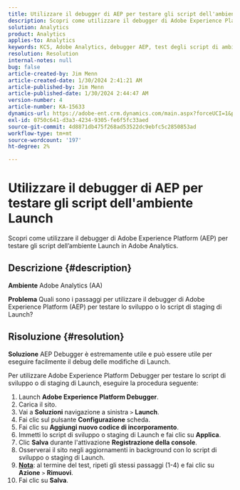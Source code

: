 ```yaml
---
title: Utilizzare il debugger di AEP per testare gli script dell'ambiente Launch
description: Scopri come utilizzare il debugger di Adobe Experience Platform (AEP) per testare gli script dell’ambiente Launch in Adobe Analytics.
solution: Analytics
product: Analytics
applies-to: Analytics
keywords: KCS, Adobe Analytics, debugger AEP, test degli script di ambiente Launch, Adobe Experience Platform, Procedura
resolution: Resolution
internal-notes: null
bug: false
article-created-by: Jim Menn
article-created-date: 1/30/2024 2:41:21 AM
article-published-by: Jim Menn
article-published-date: 1/30/2024 2:44:47 AM
version-number: 4
article-number: KA-15633
dynamics-url: https://adobe-ent.crm.dynamics.com/main.aspx?forceUCI=1&pagetype=entityrecord&etn=knowledgearticle&id=ae299c0a-19bf-ee11-9079-6045bd006268
exl-id: 0750c641-d3a3-4234-9305-fe6f5fc33aed
source-git-commit: 4d8871db475f268ad53522dc9ebfc5c2850853ad
workflow-type: tm+mt
source-wordcount: '197'
ht-degree: 2%

---
```


# Utilizzare il debugger di AEP per testare gli script dell&#39;ambiente Launch


Scopri come utilizzare il debugger di Adobe Experience Platform (AEP) per testare gli script dell’ambiente Launch in Adobe Analytics.

## Descrizione {#description}


<b>Ambiente</b>
Adobe Analytics (AA)

<b>Problema</b>
Quali sono i passaggi per utilizzare il debugger di Adobe Experience Platform (AEP) per testare lo sviluppo o lo script di staging di Launch?


## Risoluzione {#resolution}


<b>Soluzione</b>
AEP Debugger è estremamente utile e può essere utile per eseguire facilmente il debug delle modifiche di Launch.

Per utilizzare Adobe Experience Platform Debugger per testare lo script di sviluppo o di staging di Launch, eseguire la procedura seguente:

1. Launch <b>Adobe Experience Platform Debugger</b>.
2. Carica il sito.
3. Vai a <b>Soluzioni</b> navigazione a sinistra `>`  <b>Launch</b>.
4. Fai clic sul pulsante <b>Configurazione</b> scheda.
5. Fai clic su <b>Aggiungi nuovo codice di incorporamento</b>.
6. Immetti lo script di sviluppo o staging di Launch e fai clic su <b>Applica</b>.
7. Clic <b>Salva</b> durante l&#39;attivazione <b>Registrazione della console</b>.
8. Osserverai il sito negli aggiornamenti in background con lo script di sviluppo o staging di Launch.
9. <b><u>Nota</u></b>: al termine del test, ripeti gli stessi passaggi (1-4) e fai clic su <b>Azione</b> `>`  <b>Rimuovi</b>.
10. Fai clic su <b>Salva</b>.
